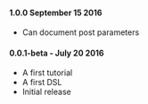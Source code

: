 
#### 1.0.0 September 15 2016
* Can document post parameters

#### 0.0.1-beta - July 20 2016
* A first tutorial
* A first DSL
* Initial release
